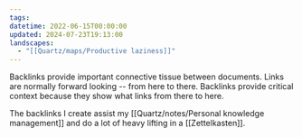```yaml
---
tags: 
datetime: 2022-06-15T00:00:00
updated: 2024-07-23T19:13:00
landscapes:
  - "[[Quartz/maps/Productive laziness]]"
---
```

Backlinks provide important connective tissue between documents. Links are normally forward looking -- from here to there. Backlinks provide critical context because they show what links from there to here.

The backlinks I create assist my [[Quartz/notes/Personal knowledge management]] and do a lot of heavy lifting in a [[Zettelkasten]].